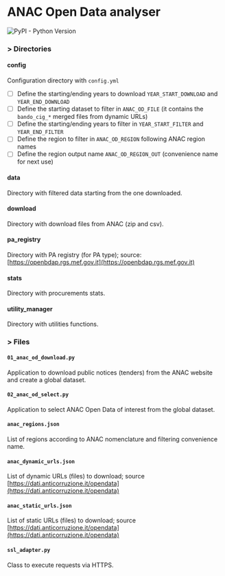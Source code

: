 # ANAC Open Data analyser

![PyPI - Python Version](https://img.shields.io/badge/python-3.12-3776AB?logo=python)

### > Directories

#### config
Configuration directory with ```config.yml```
- [ ] Define the starting/ending years to download ```YEAR_START_DOWNLOAD``` and ```YEAR_END_DOWNLOAD```
- [ ] Define the starting dataset to filter in ```ANAC_OD_FILE``` (it contains the ```bando_cig_*``` merged files from dynamic URLs)
- [ ] Define the starting/ending years to filter in ```YEAR_START_FILTER``` and ```YEAR_END_FILTER```
- [ ] Define the region to filter in ```ANAC_OD_REGION``` following ANAC region names
- [ ] Define the region output name ```ANAC_OD_REGION_OUT``` (convenience name for next use)

#### data
Directory with filtered data starting from the one downloaded.

#### download
Directory with download files from ANAC (zip and csv). 

#### pa_registry
Directory with PA registry (for PA type); source: [https://openbdap.rgs.mef.gov.it](https://openbdap.rgs.mef.gov.it)

#### stats
Directory with procurements stats.

#### utility_manager
Directory with utilities functions.

### > Files

#### ```01_anac_od_download.py```
Application to download public notices (tenders) from the ANAC website and create a global dataset.

#### ```02_anac_od_select.py```
Application to select ANAC Open Data of interest from the global dataset.

#### ```anac_regions.json```
List of regions according to ANAC nomenclature and filtering convenience name.

#### ```anac_dynamic_urls.json```
List of dynamic URLs (files) to download; source [https://dati.anticorruzione.it/opendata](https://dati.anticorruzione.it/opendata)

#### ```anac_static_urls.json```
List of static URLs (files) to download; source [https://dati.anticorruzione.it/opendata](https://dati.anticorruzione.it/opendata)

#### ``ssl_adapter.py``
Class to execute requests via HTTPS.